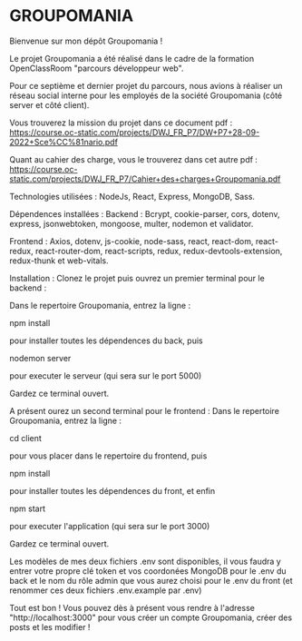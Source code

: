 # GROUPOMANIA


Bienvenue sur mon dépôt Groupomania !

Le projet Groupomania a été réalisé dans le cadre de la formation OpenClassRoom "parcours développeur web".

Pour ce septième et dernier projet du parcours, nous avions à réaliser un réseau social interne pour les employés de la société Groupomania (côté server et côté client).

Vous trouverez la mission du projet dans ce document pdf : https://course.oc-static.com/projects/DWJ_FR_P7/DW+P7+28-09-2022+Sce%CC%81nario.pdf

Quant au cahier des charge, vous le trouverez dans cet autre pdf : https://course.oc-static.com/projects/DWJ_FR_P7/Cahier+des+charges+Groupomania.pdf

Technologies utilisées :
NodeJs, React, Express, MongoDB, Sass.

Dépendences installées :
Backend :
Bcrypt, cookie-parser, cors, dotenv, express, jsonwebtoken, mongoose, multer, nodemon et validator.

Frontend :
Axios, dotenv, js-cookie, node-sass, react, react-dom, react-redux, react-router-dom, react-scripts, redux, redux-devtools-extension, redux-thunk et web-vitals.

Installation :
Clonez le projet puis ouvrez un premier terminal pour le backend :

Dans le repertoire Groupomania, entrez la ligne :

npm install

pour installer toutes les dépendences du back, puis

nodemon server

pour executer le serveur (qui sera sur le port 5000)

Gardez ce terminal ouvert.

A présent ourez un second terminal pour le frontend : Dans le repertoire Groupomania, entrez la ligne :

cd client

pour vous placer dans le repertoire du frontend, puis

npm install

pour installer toutes les dépendences du front, et enfin

npm start

pour executer l'application (qui sera sur le port 3000)

Gardez ce terminal ouvert.

Les modèles de mes deux fichiers .env sont disponibles, il vous faudra y entrer votre propre clé token et vos coordonées MongoDB pour le .env du back et le nom du rôle admin que vous aurez choisi pour le .env du front (et renommer ces deux fichiers .env.example par .env)

Tout est bon !
Vous pouvez dès à présent vous rendre à l'adresse "http://localhost:3000" pour vous créer un compte Groupomania, créer des posts et les modifier !

